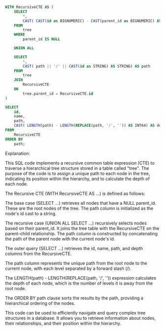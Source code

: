 ```sql
WITH RecursiveCTE AS (
    SELECT
        *,
        CAST( CAST(id as BIGNUMERIC) - CAST(parent_id as BIGNUMERIC) AS STRING) AS path
    FROM
        tree
    WHERE
        parent_id IS NULL

    UNION ALL

    SELECT
        *,
        CAST( path || '/' || CAST(id as STRING) AS STRING) AS path
    FROM
        tree
    JOIN
        RecursiveCTE
    ON
        tree.parent_id = RecursiveCTE.id
)

SELECT
    id,
    name,
    path,
    CAST( LENGTH(path) - LENGTH(REPLACE(path, '/', '')) AS INT64) AS depth
FROM
    RecursiveCTE
ORDER BY
    path;
```

Explanation:

This SQL code implements a recursive common table expression (CTE) to traverse a hierarchical tree structure stored in a table called "tree". The purpose of the code is to assign a unique path to each node in the tree, indicating its position within the hierarchy, and to calculate the depth of each node.

The Recursive CTE (WITH RecursiveCTE AS ...) is defined as follows:

The base case (SELECT ...) retrieves all nodes that have a NULL parent_id. These are the root nodes of the tree. The path column is initialized as the node's id cast to a string.

The recursive case (UNION ALL SELECT ...) recursively selects nodes based on their parent_id. It joins the tree table with the RecursiveCTE on the parent-child relationship. The path column is constructed by concatenating the path of the parent node with the current node's id.

The outer query (SELECT ...) retrieves the id, name, path, and depth columns from the RecursiveCTE.

The path column represents the unique path from the root node to the current node, with each level separated by a forward slash (/).

The LENGTH(path) - LENGTH(REPLACE(path, '/', '')) expression calculates the depth of each node, which is the number of levels it is away from the root node.

The ORDER BY path clause sorts the results by the path, providing a hierarchical ordering of the nodes.

This code can be used to efficiently navigate and query complex tree structures in a database. It allows you to retrieve information about nodes, their relationships, and their position within the hierarchy.
